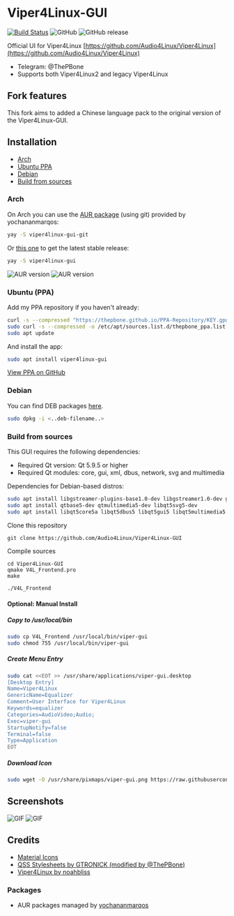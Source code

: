 # Viper4Linux-GUI
[![Build Status](https://travis-ci.org/Audio4Linux/Viper4Linux-GUI.svg?branch=master)](https://travis-ci.org/ThePBone/Viper4Linux-GUI) ![GitHub](https://img.shields.io/github/license/Audio4Linux/Viper4Linux-GUI) ![GitHub release](https://img.shields.io/github/release/Audio4Linux/Viper4Linux-GUI)

Official UI for Viper4Linux [https://github.com/Audio4Linux/Viper4Linux](https://github.com/Audio4Linux/Viper4Linux)
* Telegram: @ThePBone
* Supports both Viper4Linux2 and legacy Viper4Linux

## Fork features
This fork aims to added a Chinese language pack to the original version of the Viper4Linux-GUI.

## Installation

* [Arch](#arch)
* [Ubuntu PPA](#ubuntu-ppa)
* [Debian](#debian)
* [Build from sources](#build-from-sources)

### Arch

On Arch you can use the [AUR package](https://aur.archlinux.org/packages/viper4linux-gui-git/) (using git) provided by yochananmarqos:
```bash
yay -S viper4linux-gui-git  
```

Or [this one](https://aur.archlinux.org/packages/viper4linux-gui) to get the latest stable release:
```bash
yay -S viper4linux-gui
```

![AUR version](https://img.shields.io/aur/version/viper4linux-gui?label=aur%20%28stable%29) ![AUR version](https://img.shields.io/aur/version/viper4linux-gui-git?label=aur%20%28git%29)

### Ubuntu (PPA)

Add my PPA repository if you haven't already:
```bash
curl -s --compressed "https://thepbone.github.io/PPA-Repository/KEY.gpg" | sudo apt-key add -
sudo curl -s --compressed -o /etc/apt/sources.list.d/thepbone_ppa.list "https://thepbone.github.io/PPA-Repository/thepbone_ppa.list"
sudo apt update
```
And install the app:
```bash
sudo apt install viper4linux-gui
```
[View PPA on GitHub](https://github.com/ThePBone/PPA-Repository)

### Debian
You can find DEB packages [here](https://github.com/Audio4Linux/Viper4Linux-GUI/releases).
```bash
sudo dpkg -i <..deb-filename..>
```

### Build from sources
This GUI requires the following dependencies:
* Required Qt version: Qt 5.9.5 or higher
* Required Qt modules: core, gui, xml, dbus, network, svg and multimedia

Dependencies for Debian-based distros:
```bash
sudo apt install libgstreamer-plugins-base1.0-dev libgstreamer1.0-dev gstreamer1.0-plugins-bad libgstreamer-plugins-bad1.0-dev
sudo apt install qtbase5-dev qtmultimedia5-dev libqt5svg5-dev  
sudo apt install libqt5core5a libqt5dbus5 libqt5gui5 libqt5multimedia5 libqt5svg5 libqt5xml5 libqt5network5
```

Clone this repository

    git clone https://github.com/Audio4Linux/Viper4Linux-GUI

Compile sources

    cd Viper4Linux-GUI
    qmake V4L_Frontend.pro
    make
    
```bash
./V4L_Frontend
```

#### Optional: Manual Install
##### Copy to /usr/local/bin
```bash
sudo cp V4L_Frontend /usr/local/bin/viper-gui
sudo chmod 755 /usr/local/bin/viper-gui
```
##### Create Menu Entry
```bash
sudo cat <<EOT >> /usr/share/applications/viper-gui.desktop
[Desktop Entry]
Name=Viper4Linux
GenericName=Equalizer
Comment=User Interface for Viper4Linux
Keywords=equalizer
Categories=AudioVideo;Audio;
Exec=viper-gui
StartupNotify=false
Terminal=false
Type=Application
EOT
```
##### Download Icon
```bash
sudo wget -O /usr/share/pixmaps/viper-gui.png https://raw.githubusercontent.com/Audio4Linux/Viper4Linux-GUI/master/viper.png -q --show-progress
```

## Screenshots
![GIF](/screenshots/mainwindow.gif)
![GIF](/screenshots/eq.gif)

## Credits
* [Material Icons](https://material.io/tools/icons/)
* [QSS Stylesheets by GTRONICK (modified by @ThePBone)](https://github.com/GTRONICK/QSS)
* [Viper4Linux by noahbliss](https://github.com/noahbliss)

### Packages
* AUR packages managed by [yochananmarqos](https://github.com/yochananmarqos)
